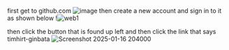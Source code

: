first get to github.com
![image](https://github.com/user-attachments/assets/0a6b2105-0b88-491d-928f-af2f85116b57)
then create a new account and sign in to it as shown below
!![web1](https://github.com/user-attachments/assets/6f7358d9-a8ef-4343-9d0a-b4b16055b7c7)

then click the button that is found up left and then click the link that says timhirt-ginbata
![Screenshot 2025-01-16 204000](https://github.com/user-attachments/assets/13165f9a-03be-44b4-8a5a-ab96cc4bf3b1)
